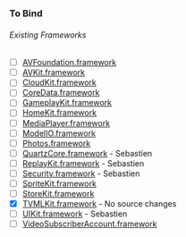 ### To Bind
###### Existing Frameworks
- [ ] [AVFoundation.framework](https://github.com/xamarin/xamarin-macios/wiki/AVFoundation-tvOS-Beta1)
- [ ] [AVKit.framework](https://github.com/xamarin/xamarin-macios/wiki/AVKit-tvOS-Beta1)
- [ ] [CloudKit.framework](https://github.com/xamarin/xamarin-macios/wiki/CloudKit-tvOS-Beta1)
- [ ] [CoreData.framework](https://github.com/xamarin/xamarin-macios/wiki/CoreData-tvOS-Beta1)
- [ ] [GameplayKit.framework](https://github.com/xamarin/xamarin-macios/wiki/GameplayKit-tvOS-Beta1)
- [ ] [HomeKit.framework](https://github.com/xamarin/xamarin-macios/wiki/HomeKit-tvOS-Beta1)
- [ ] [MediaPlayer.framework](https://github.com/xamarin/xamarin-macios/wiki/MediaPlayer-tvOS-Beta1)
- [ ] [ModelIO.framework](https://github.com/xamarin/xamarin-macios/wiki/ModelIO-tvOS-Beta1)
- [ ] [Photos.framework](https://github.com/xamarin/xamarin-macios/wiki/Photos-tvOS-Beta1)
- [ ] [QuartzCore.framework](https://github.com/xamarin/xamarin-macios/wiki/QuartzCore-tvOS-Beta1) - Sebastien
- [ ] [ReplayKit.framework](https://github.com/xamarin/xamarin-macios/wiki/ReplayKit-tvOS-Beta1) - Sebastien
- [ ] [Security.framework](https://github.com/xamarin/xamarin-macios/wiki/Security-tvOS-Beta1) - Sebastien
- [ ] [SpriteKit.framework](https://github.com/xamarin/xamarin-macios/wiki/SpriteKit-tvOS-Beta1)
- [ ] [StoreKit.framework](https://github.com/xamarin/xamarin-macios/wiki/StoreKit-tvOS-Beta1)
- [X] [TVMLKit.framework](https://github.com/xamarin/xamarin-macios/wiki/TVMLKit-tvOS-Beta1) - No source changes
- [ ] [UIKit.framework](https://github.com/xamarin/xamarin-macios/wiki/UIKit-tvOS-Beta1) - Sebastien
- [ ] [VideoSubscriberAccount.framework](https://github.com/xamarin/xamarin-macios/wiki/VideoSubscriberAccount-tvOS-Beta1)
